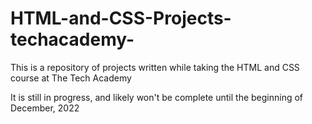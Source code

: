 # HTML-and-CSS-Projects-techacademy-

This is a repository of projects written while taking the HTML and CSS course at The Tech Academy

It is still in progress, and likely won't be complete until the beginning of December, 2022 
